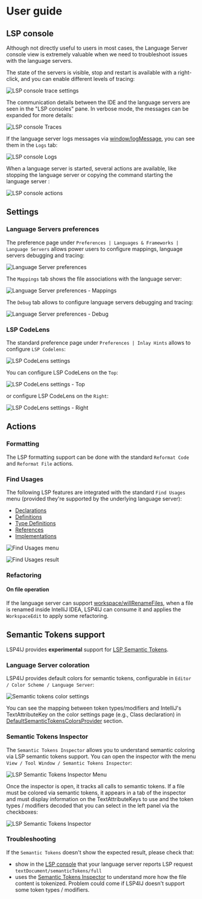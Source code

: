 # User guide

## LSP console

Although not directly useful to users in most cases, the Language Server console view is extremely valuable 
when we need to troubleshoot issues with the language servers.

The state of the servers is visible, stop and restart is available with a right-click, and you can enable different levels of tracing:

![LSP console trace settings](./images/LSPConsoleSettings.png)

The communication details between the IDE and the language servers are seen in the "LSP consoles" pane. 
In verbose mode, the messages can be expanded for more details:

![LSP console Traces](./images/LSPConsole.png)

If the language server logs messages via [window/logMessage](https://microsoft.github.io/language-server-protocol/specifications/lsp/3.17/specification/#window_logMessage), you can see them in the `Logs` tab:

![LSP console Logs](./images/LSPConsole_Logs.png) 

When a language server is started, several actions are available, like stopping the language server or copying the command starting the language server :

![LSP console actions](./images/LSPConsoleActions.png)

## Settings

### Language Servers preferences

The preference page under `Preferences | Languages & Frameworks | Language Servers` allows power users 
to configure mappings, language servers debugging and tracing:

![Language Server preferences](./images/LanguageServerPreferences.png)

The `Mappings` tab shows the file associations with the language server:

![Language Server preferences - Mappings](./images/LanguageServerPreferencesMappings.png)

The `Debug` tab allows to configure language servers debugging and tracing:

![Language Server preferences - Debug](./images/LanguageServerPreferencesDebug.png)

### LSP CodeLens

The standard preference page under `Preferences | Inlay Hints` allows to configure `LSP Codelens`:

![LSP CodeLens settings](./images/LSPCodeLensSettings.png)

You can configure LSP CodeLens on the `Top`:

![LSP CodeLens settings - Top](./images/LSPCodeLensSettingsTop.png)

or configure LSP CodeLens on the `Right`:

![LSP CodeLens settings - Right](./images/LSPCodeLensSettingsRight.png)

## Actions

### Formatting

The LSP formatting support can be done with the standard `Reformat Code` and `Reformat File` actions.

### Find Usages

The following LSP features are integrated with the standard `Find Usages` menu (provided they're supported by the underlying language server): 

* [Declarations](https://microsoft.github.io/language-server-protocol/specifications/lsp/3.17/specification/#textDocument_declaration)
* [Definitions](https://microsoft.github.io/language-server-protocol/specifications/lsp/3.17/specification/#textDocument_definition)
* [Type Definitions](https://microsoft.github.io/language-server-protocol/specifications/lsp/3.17/specification/#textDocument_typeDefinition)
* [References](https://microsoft.github.io/language-server-protocol/specifications/lsp/3.17/specification/#textDocument_references)
* [Implementations](https://microsoft.github.io/language-server-protocol/specifications/lsp/3.17/specification/#textDocument_implementation)

![Find Usages menu](./images/find-usages/FindUsagesMenu.png)

![Find Usages result](./images/find-usages/FindUsagesResult.png)

### Refactoring

#### On file operation

If the language server can support [workspace/willRenameFiles](https://microsoft.github.io/language-server-protocol/specifications/lsp/3.17/specification/#workspace_willRenameFiles), when a file is
renamed inside IntelliJ IDEA, LSP4IJ can consume it and applies the `WorkspaceEdit`
to apply some refactoring.

## Semantic Tokens support

LSP4IJ provides **experimental**  support for [LSP Semantic Tokens](https://microsoft.github.io/language-server-protocol/specifications/lsp/3.17/specification/#textDocument_semanticTokens).

### Language Server coloration

LSP4IJ provides default colors for semantic tokens, configurable in `Editor / Color Scheme / Language Server`:

![Semantic tokens color settings](./images/LSPSemanticTokensColorPage.png)

You can see the mapping between token types/modifiers and IntelliJ's TextAttributeKey on the color settings page (e.g., Class declaration)
in [DefaultSemanticTokensColorsProvider](./LSPSupport.md#DefaultSemanticTokensColorsProvider) section.

### Semantic Tokens Inspector

The `Semantic Tokens Inspector` allows you to understand semantic coloring via LSP semantic tokens support. You can open the inspector
with the menu `View / Tool Window / Semantic Tokens Inspector`:

![LSP Semantic Tokens Inspector Menu](./images/LSPSemanticTokensInspectorMenu.png)

Once the inspector is open, it tracks all calls to semantic tokens. 
If a file must be colored via semantic tokens, it appears in a tab of the inspector 
and must display information on the TextAttributeKeys to use and the token types / modifiers decoded
that you can select in the left panel via the checkboxes:

![LSP Semantic Tokens Inspector](./images/LSPSemanticTokensInspector.png)

### Troubleshooting

If the `Semantic Tokens` doesn't show the expected result, please check that:

 * show in the [LSP console](#lsp-console) that your language server reports 
LSP request `textDocument/semanticTokens/full`
 * uses the [Semantic Tokens Inspector](#semantic-tokens-inspector) to understand more how the 
file content is tokenized. Problem could come if LSP4IJ doesn't support some token types / modifiers.